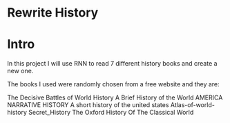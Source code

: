# Rewrite History


# Intro
In this project I will use RNN to read 7 different history books and create a new one.

The books I used were randomly chosen from a free website and they are:

The Decisive Battles of World History
A Brief History of the World
AMERICA NARRATIVE HISTORY
A short history of the united states
Atlas-of-world-history
Secret_History
The Oxford History Of The Classical World
